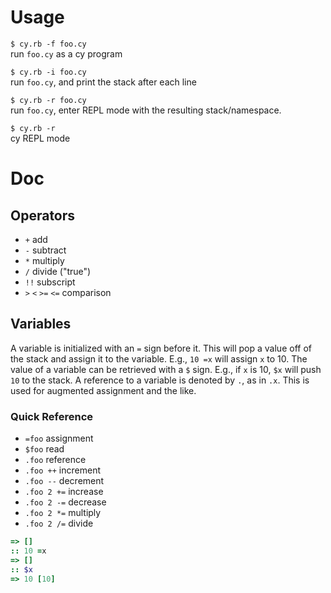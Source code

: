 # Usage

`$ cy.rb -f foo.cy` <br> run `foo.cy` as a cy program

`$ cy.rb -i foo.cy` <br> run `foo.cy`, and print the stack after each line

`$ cy.rb -r foo.cy` <br> run `foo.cy`, enter REPL mode with the resulting stack/namespace.

`$ cy.rb -r` <br> cy REPL mode


# Doc

## Operators
- `+` add
- `-` subtract
- `*` multiply
- `/` divide ("true")
- `!!` subscript
- `>` `<` `>=` `<=` comparison

## Variables
A variable is initialized with an `=` sign before it. This will pop a value off of the stack and assign it to the variable. E.g., `10 =x` will assign `x` to 10. The value of a variable can be retrieved with a `$` sign. E.g., if `x` is 10, `$x` will push `10` to the stack. A reference to a variable is denoted by `.`, as in `.x`. This is used for augmented assignment and the like.

### Quick Reference

- `=foo` assignment
- `$foo` read
- `.foo` reference
- `.foo ++` increment
- `.foo --` decrement
- `.foo 2 +=` increase
- `.foo 2 -=` decrease
- `.foo 2 *=` multiply
- `.foo 2 /=` divide


```ruby
=> []
:: 10 =x
=> []
:: $x
=> 10 [10]
```